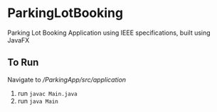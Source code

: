 # ParkingLotBooking
Parking Lot Booking Application using IEEE specifications, built using JavaFX

## To Run
Navigate to */ParkingApp/src/application* 
1. run ```javac Main.java```
2. run ```java Main```



